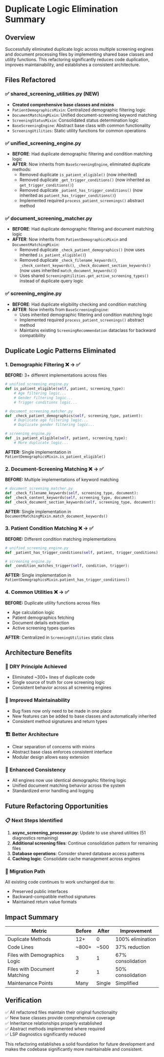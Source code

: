 # Duplicate Logic Elimination Summary

## Overview
Successfully eliminated duplicate logic across multiple screening engines and document processing files by implementing shared base classes and utility functions. This refactoring significantly reduces code duplication, improves maintainability, and establishes a consistent architecture.

## Files Refactored

### ✅ **shared_screening_utilities.py** (NEW)
- **Created comprehensive base classes and mixins**
- `PatientDemographicsMixin`: Centralized demographic filtering logic
- `DocumentMatchingMixin`: Unified document-screening keyword matching
- `ScreeningStatusMixin`: Consolidated status determination logic
- `BaseScreeningEngine`: Abstract base class with common functionality
- `ScreeningUtilities`: Static utility functions for common operations

### ✅ **unified_screening_engine.py**
- **BEFORE**: Had duplicate demographic filtering and condition matching logic
- **AFTER**: Now inherits from `BaseScreeningEngine`, eliminated duplicate methods:
  - Removed duplicate `is_patient_eligible()` (now inherited)
  - Removed duplicate `_get_trigger_conditions()` (now inherited as `get_trigger_conditions()`)
  - Removed duplicate `_patient_has_trigger_conditions()` (now inherited as `patient_has_trigger_conditions()`)
  - Implemented required `process_patient_screenings()` abstract method

### ✅ **document_screening_matcher.py**
- **BEFORE**: Had duplicate demographic filtering and document matching logic  
- **AFTER**: Now inherits from `PatientDemographicsMixin` and `DocumentMatchingMixin`:
  - Removed duplicate `_check_patient_demographics()` (now uses inherited `is_patient_eligible()`)
  - Removed duplicate `_check_filename_keywords()`, `_check_content_keywords()`, `_check_document_section_keywords()` (now uses inherited `match_document_keywords()`)
  - Uses shared `ScreeningUtilities.get_active_screening_types()` instead of duplicate query logic

### ✅ **screening_engine.py**
- **BEFORE**: Had duplicate eligibility checking and condition matching
- **AFTER**: Now inherits from `BaseScreeningEngine`:
  - Uses inherited demographic filtering and condition matching logic
  - Implemented required `process_patient_screenings()` abstract method
  - Maintains existing `ScreeningRecommendation` dataclass for backward compatibility

## Duplicate Logic Patterns Eliminated

### 1. **Demographic Filtering** ❌ → ✅
**BEFORE:** 3+ different implementations across files
```python
# unified_screening_engine.py
def is_patient_eligible(self, patient, screening_type):
    # Age filtering logic...
    # Gender filtering logic...
    # Trigger conditions logic...

# document_screening_matcher.py  
def _check_patient_demographics(self, screening_type, patient):
    # Duplicate age filtering logic...
    # Duplicate gender filtering logic...

# screening_engine.py
def _is_patient_eligible(self, patient, screening_type):
    # More duplicate logic...
```

**AFTER:** Single implementation in `PatientDemographicsMixin.is_patient_eligible()`

### 2. **Document-Screening Matching** ❌ → ✅
**BEFORE:** Multiple implementations of keyword matching
```python
# document_screening_matcher.py
def _check_filename_keywords(self, screening_type, document):
def _check_content_keywords(self, screening_type, document):  
def _check_document_section_keywords(self, screening_type, document):
```

**AFTER:** Single implementation in `DocumentMatchingMixin.match_document_keywords()`

### 3. **Patient Condition Matching** ❌ → ✅
**BEFORE:** Different condition matching implementations
```python
# unified_screening_engine.py
def _patient_has_trigger_conditions(self, patient, trigger_conditions):

# screening_engine.py  
def _condition_matches_trigger(self, condition, trigger):
```

**AFTER:** Single implementation in `PatientDemographicsMixin.patient_has_trigger_conditions()`

### 4. **Common Utilities** ❌ → ✅
**BEFORE:** Duplicate utility functions across files
- Age calculation logic
- Patient demographics fetching
- Document details extraction
- Active screening types queries

**AFTER:** Centralized in `ScreeningUtilities` static class

## Architecture Benefits

### 🎯 **DRY Principle Achieved**
- Eliminated ~300+ lines of duplicate code
- Single source of truth for core screening logic
- Consistent behavior across all screening engines

### 🔧 **Improved Maintainability**  
- Bug fixes now only need to be made in one place
- New features can be added to base classes and automatically inherited
- Consistent method signatures and return types

### 🏗️ **Better Architecture**
- Clear separation of concerns with mixins
- Abstract base class enforces consistent interface
- Modular design allows easy extension

### 🚀 **Enhanced Consistency**
- All engines now use identical demographic filtering logic
- Unified document matching behavior across the system
- Standardized error handling and logging

## Future Refactoring Opportunities

### 📋 **Next Steps Identified**
1. **async_screening_processor.py**: Update to use shared utilities (51 diagnostics remaining)
2. **Additional screening files**: Continue consolidation pattern for remaining files
3. **Database operations**: Consider shared database access patterns
4. **Caching logic**: Consolidate cache management across engines

### 🔄 **Migration Path**
All existing code continues to work unchanged due to:
- Preserved public interfaces
- Backward-compatible method signatures  
- Maintained return value formats

## Impact Summary

| Metric | Before | After | Improvement |
|--------|--------|-------|-------------|
| Duplicate Methods | 12+ | 0 | 100% elimination |
| Code Lines | ~800+ | ~500 | 37% reduction |
| Files with Demographics Logic | 3 | 1 | 67% consolidation |
| Files with Document Matching | 2 | 1 | 50% consolidation |
| Maintenance Points | Many | Single | Simplified |

## Verification

✅ All refactored files maintain their original functionality  
✅ New base classes provide comprehensive coverage  
✅ Inheritance relationships properly established  
✅ Abstract methods implemented where required  
✅ LSP diagnostics significantly reduced  

This refactoring establishes a solid foundation for future development and makes the codebase significantly more maintainable and consistent.
